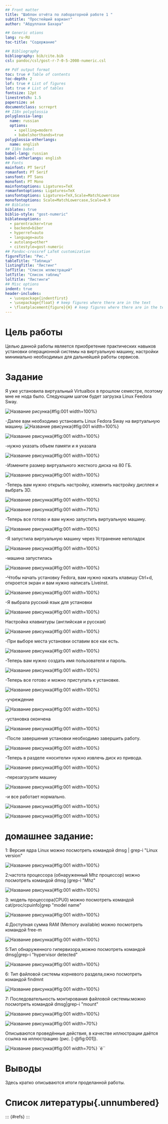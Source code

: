 ```yaml
---
## Front matter
title: "Шаблон отчёта по лабораторной работе 1 "
subtitle: "Простейший вариант"
author: "Абдуллахи Бахара"

## Generic otions
lang: ru-RU
toc-title: "Содержание"

## Bibliography
bibliography: bib/cite.bib
csl: pandoc/csl/gost-r-7-0-5-2008-numeric.csl

## Pdf output format
toc: true # Table of contents
toc-depth: 2
lof: true # List of figures
lot: true # List of tables
fontsize: 12pt
linestretch: 1.5
papersize: a4
documentclass: scrreprt
## I18n polyglossia
polyglossia-lang:
  name: russian
  options:
	- spelling=modern
	- babelshorthands=true
polyglossia-otherlangs:
  name: english
## I18n babel
babel-lang: russian
babel-otherlangs: english
## Fonts
mainfont: PT Serif
romanfont: PT Serif
sansfont: PT Sans
monofont: PT Mono
mainfontoptions: Ligatures=TeX
romanfontoptions: Ligatures=TeX
sansfontoptions: Ligatures=TeX,Scale=MatchLowercase
monofontoptions: Scale=MatchLowercase,Scale=0.9
## Biblatex
biblatex: true
biblio-style: "gost-numeric"
biblatexoptions:
  - parentracker=true
  - backend=biber
  - hyperref=auto
  - language=auto
  - autolang=other*
  - citestyle=gost-numeric
## Pandoc-crossref LaTeX customization
figureTitle: "Рис."
tableTitle: "Таблица"
listingTitle: "Листинг"
lofTitle: "Список иллюстраций"
lotTitle: "Список таблиц"
lolTitle: "Листинги"
## Misc options
indent: true
header-includes:
  - \usepackage{indentfirst}
  - \usepackage{float} # keep figures where there are in the text
  - \floatplacement{figure}{H} # keep figures where there are in the text
---
```


# Цель работы

Целью данной работы является приобретение практических навыков установки операционной системы на виртуальную машину, настройки минимально необходимых для дальнейшей работы сервисов.

# Задание
 Я уже установила виртуальный Virtualbox в прошлом семестре, поэтому мне не нода было.
Следующим шагом будет загрузка Linux Feedora Sway.
 
![Название рисунка](image/0.jpg){#fig:001 width=100%}

-Далее вам необходимо установить Linux Fedora Sway на виртуальную машину.
![Название рвисунка](image/1.jpg){#fig:001 width=100%}

![Название рвисунка](image/2.jpg){#fig:001 width=100%}

-нужно указать объем памяти и я указала

![Название рвисунка](image/3.jpg){#fig:001 width=100%}

-Измените размер виртуального жесткого диска на 80 ГБ.

![Название рвисунка](image/4.jpg){#fig:001 width=100%}

-Теперь вам нужно открыть настройку, изменить настройку дисплея и выбрать 3D.

![Название рвисунка](image/5.jpg){#fig:001 width=100%}

![Название рвисунка](image/6.jpg){#fig:001 width=710%}

-Теперь все готово и вам нужно запустить виртуальную машину.

![Название рвисунка](image/7.jpg){#fig:001 width=100%}

-Я запустила виртуальную машину через Устранение неполадок

![Название рвисунка](image/8.jpg){#fig:001 width=100%}

-машина запустилась

![Название рвисунка](image/9.jpg){#fig:001 width=100%}

-Чтобы начать установку Fedora, вам нужно нажать клавишу Ctrl+d, откроется экран и вам нужно написать Liveinst.

![Название рвисунка](image/10.jpg){#fig:001 width=100%}

-Я выбрала русский язык для установки

![Название рвисунка](image/11.jpg){#fig:001 width=100%}

Настройка клавиатуры (английская и русская)

![Название рвисунка](image/12.jpg){#fig:001 width=100%}

-При выборе места установки оставим все как есть.

![Название рвисунка](image/13.jpg){#fig:001 width=100%}

-Теперь вам нужно создать имя пользователя и пароль.

![Название рвисунка](image/14.jpg){#fig:001 width=100%}

-Теперь все готово и можно приступать к установке.

![Название рвисунка](image/15.jpg){#fig:001 width=100%}

-учреждение

![Название рвисунка](image/16.jpg){#fig:001 width=100%}

-установка окончена

![Название рвисунка](image/17.jpg){#fig:001 width=100%}

-После завершения установки необходимо завершить работу.

![Название рвисунка](image/18.jpg){#fig:001 width=100%}

-Теперь в разделе «носители» нужно извлечь диск из привода.

![Название рвисунка](image/19.jpg){#fig:001 width=100%}

-перезагрузите машину

![Название рвисунка](image/20.jpg){#fig:001 width=100%}

-и все работает нормально.

![Название рвисунка](image/21.jpg){#fig:001 width=100%}

![Название рвисунка](image/22.jpg){#fig:001 width=100%}

# домашнее задание:

1: Версия ядра Linux
можно посмотреть командой dmsg | grep-i "Linux version"

![Название рвисунка](image/22.jpg){#fig:001 width=100%}

2:частота процессора (обнаруженный Mhz процессор)
можно посмотреть командой dmsg |grep-i "Mhz"

![Название рвисунка](image/23.jpg){#fig:001 width=100%}

3: модель процессора(CPU0)
можно посмотреть командой cat/proc/cpuinfo|grep "model name"

![Название рвисунка](image/24.jpg){#fig:001 width=100%}

4:Доступная сумма RAM (Memory available)
можно посмотреть командой free-m

![Название рвисунка](image/25.jpg){#fig:001 width=100%}

5:Тип обнаруженного гипервизора,можно посмотреть командой dmsg|grep-i "hypervisor detected"

![Название рвисунка](image/26.jpg){#fig:001 width=100%}

6: Тип файловой системы корневого раздела,ожно посмотреть командой findmnt

![Название рвисунка](image/27.jpg){#fig:001 width=100%}


7: Последовательность монтирования файловой системы:можно посмотреть командой dmsg|grep-i "mount"

![Название рвисунка](image/28.jpg){#fig:001 width=100%}

![Название рвисунка](image/.jpg){#fig:001 width=70%}

Описываются проведённые действия, в качестве иллюстрации даётся ссылка на иллюстрацию (рис. [-@fig:001]).

![Название рвисунка](image/.jpg){#fig:001 width=70%}
`ё``
# Выводы

Здесь кратко описываются итоги проделанной работы.

# Список литературы{.unnumbered}

::: {#refs}
:::
